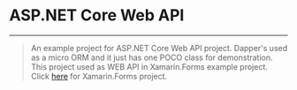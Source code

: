 # ASP.NET Core Web API
----------------------
> An example project for ASP.NET Core Web API project. Dapper's used as a micro ORM and it just has one POCO class for demonstration. This project used as WEB API in Xamarin.Forms example project. Click [here](https://github.com/cakirilker/NETStandard) for Xamarin.Forms project.

